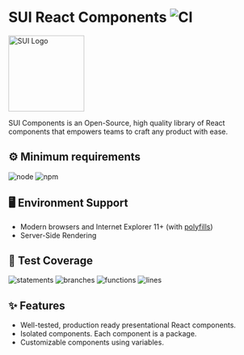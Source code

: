 # SUI React Components ![CI](https://github.com/SUI-Components/sui-components/workflows/CI/badge.svg)

<img src="https://avatars2.githubusercontent.com/u/13288987?s=200&v=4" alt="SUI Logo" width="150">

SUI Components is an Open-Source, high quality library of React components that empowers teams to craft any product with ease.

## ⚙️ Minimum requirements
![node](https://shields.io/badge/node-v16+-lightgray?logo=nodedotjs&logoWidth=20&style=for-the-badge)
![npm](https://shields.io/badge/npm-v7+-lightgrey?logo=npm&logoWidth=20&style=for-the-badge)

## 🖥 Environment Support

- Modern browsers and Internet Explorer 11+ (with [polyfills](https://github.com/SUI-Components/sui/tree/master/packages/sui-polyfills))
- Server-Side Rendering

## 🧪 Test Coverage

![statements](https://shields.io/badge/statements-72.03%25-orange)
![branches](https://shields.io/badge/branches-57.77%25-AA0000)
![functions](https://shields.io/badge/functions-59.58%25-AA0000)
![lines](https://shields.io/badge/lines-73.82%25-orange)

## ✨ Features

- Well-tested, production ready presentational React components.
- Isolated components. Each component is a package.
- Customizable components using variables.
